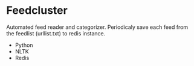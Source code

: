 Feedcluster
===========

Automated feed reader and categorizer.
Periodicaly save each feed from the feedlist (urllist.txt) to redis instance. 
- Python
- NLTK
- Redis


